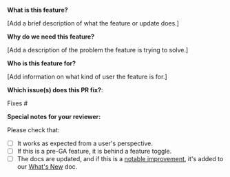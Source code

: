 <!--

Thank you for sending a pull request! Here are some tips:

1. If this is your first time, please read our contribution guide at https://github.com/grafana/grafana/blob/main/CONTRIBUTING.md

2. Ensure you include and run the appropriate tests as part of your Pull Request.

3. In a new feature or configuration option, an update to the documentation is necessary. Everything related to the documentation is under the docs folder in the root of the repository.

4. If the Pull Request is a work in progress, make use of GitHub's "Draft PR" feature and mark it as such.

5. If you can not merge your Pull Request due to a merge conflict, Rebase it. This gets it in sync with the main branch.

6. Name your PR as "<FeatureArea>: Describe your change", e.g. Alerting: Prevent race condition. If it's a fix or feature relevant for the changelog describe the user impact in the title. The PR title is used to auto-generate the changelog for issues marked with the "add to changelog" label.

7. If your PR content should be added to the What's New document for the next major or minor release, add the **add to what's new** label to your PR. Note that you should add this label to the main PR that introduces the feature; do not add this label to smaller PRs for the feature.

-->

**What is this feature?**

[Add a brief description of what the feature or update does.]

**Why do we need this feature?**

[Add a description of the problem the feature is trying to solve.]

**Who is this feature for?**

[Add information on what kind of user the feature is for.]

**Which issue(s) does this PR fix?**:

<!--

- Automatically closes linked issue when the Pull Request is merged.

Usage: "Fixes #<issue number>", or "Fixes (paste link of issue)"

-->

Fixes #

**Special notes for your reviewer:**

Please check that:
- [ ] It works as expected from a user's perspective.
- [ ] If this is a pre-GA feature, it is behind a feature toggle.
- [ ] The docs are updated, and if this is a [notable improvement](https://grafana.com/docs/writers-toolkit/writing-guide/contribute-release-notes/#how-to-determine-if-content-belongs-in-a-whats-new-document), it's added to our [What's New](https://grafana.com/docs/writers-toolkit/writing-guide/contribute-release-notes/) doc.
